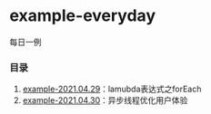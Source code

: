 # example-everyday
每日一例



### 目录

1. [example-2021.04.29](./example-2021.04.29)：lamubda表达式之forEach
2. [example-2021.04.30](./example-2021.04.30)：异步线程优化用户体验

